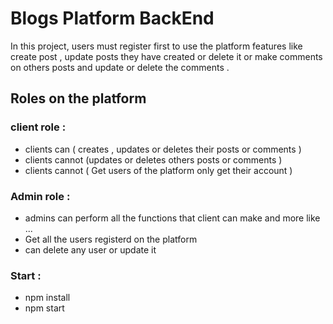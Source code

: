 # Blogs Platform BackEnd 
In this project, users must register first to use the platform features like create post , update posts they have created or delete it or make comments on others posts and update or delete the comments .

## Roles on the platform
### client role :
- clients can ( creates , updates or deletes their posts or comments )
- clients cannot (updates or deletes others posts or comments )
- clients cannot ( Get users of the platform only get their account )

### Admin role :
- admins can perform all the functions that client can make and more like ... 
- Get all the users registerd on the platform 
- can delete any user or update it

### Start :
- npm install 
- npm start 